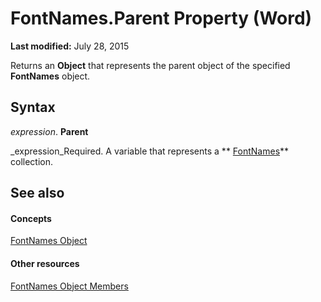 
# FontNames.Parent Property (Word)

 **Last modified:** July 28, 2015

Returns an  **Object** that represents the parent object of the specified **FontNames** object.

## Syntax

 _expression_. **Parent**

 _expression_Required. A variable that represents a  ** [FontNames](d3a9a52f-b441-ac63-3e12-25dbf1022f38.md)** collection.


## See also


#### Concepts


 [FontNames Object](d3a9a52f-b441-ac63-3e12-25dbf1022f38.md)
#### Other resources


 [FontNames Object Members](ce7a2155-3158-04e8-ea9e-00787036ce85.md)

